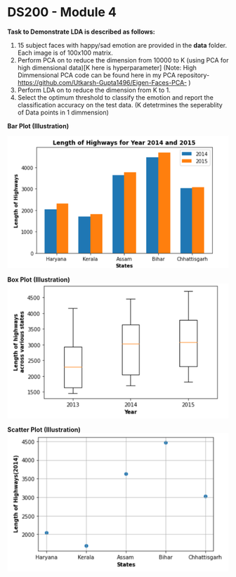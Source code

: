 # DS200 - Module 4

**Task to Demonstrate LDA is described as follows:**
 1. 15 subject faces with happy/sad emotion are provided in the **data** folder. Each image is of 100x100 matrix.
 2. Perform PCA on to reduce the dimension from 10000 to K (using PCA for high dimensional data)[K here is hyperparameter] 
 (Note: High Dimmensional PCA code can be found here in my PCA repository-  https://github.com/Utkarsh-Gupta1496/Eigen-Faces-PCA-  )
 3. Perform LDA on to reduce the dimension from K to 1.
 4. Select the optimum threshold to classify the emotion and report the classification accuracy on the test data.
 (K detetrmines the seperablity of Data points in 1 dimmension)
 
 **Bar Plot (Illustration)**
 
 ![](barplot.PNG)


**Box Plot (Illustration)**
 ![](boxplot.PNG)


**Scatter Plot (Illustration)**
 ![](scatterplot.PNG)
